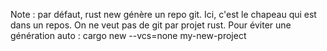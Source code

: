 Note : par défaut, rust new génère un repo git. Ici, c'est le chapeau qui est dans un repos. On ne veut pas de git par projet rust.
Pour éviter une génération auto : 
cargo new --vcs=none my-new-project